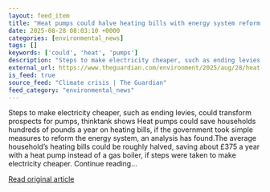 ```yaml
---
layout: feed_item
title: "Heat pumps could halve heating bills with energy system reform, study finds"
date: 2025-08-28 08:03:10 +0000
categories: [environmental_news]
tags: []
keywords: ['could', 'heat', 'pumps']
description: "Steps to make electricity cheaper, such as ending levies, could transform prospects for pumps, thinktank shows Heat pumps could save households hundreds of p..."
external_url: https://www.theguardian.com/environment/2025/aug/28/heat-pumps-could-halve-heating-bills-with-energy-system-reform-study-finds
is_feed: true
source_feed: "Climate crisis | The Guardian"
feed_category: "environmental_news"
---
```


Steps to make electricity cheaper, such as ending levies, could transform prospects for pumps, thinktank shows Heat pumps could save households hundreds of pounds a year on heating bills, if the government took simple measures to reform the energy system, an analysis has found.The average household’s heating bills could be roughly halved, saving about £375 a year with a heat pump instead of a gas boiler, if steps were taken to make electricity cheaper. Continue reading...

[Read original article](https://www.theguardian.com/environment/2025/aug/28/heat-pumps-could-halve-heating-bills-with-energy-system-reform-study-finds)
